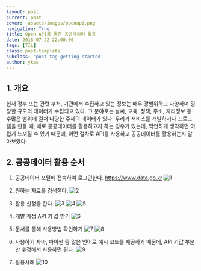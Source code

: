 ```yaml
---
layout: post
current: post
cover:  assets/images/openapi.png
navigation: True
title: Open API를 통한 공공데이터 활용
date: 2018-07-22 22:00:00
tags: [TIL]
class: post-template
subclass: 'post tag-getting-started'
author: ykss
---
```


## 1. 개요
현재 정부 또는 관련 부처, 기관에서 수집하고 있는 정보는 매우 광범위하고 다양하며 굉장한 규모의 데이터가 수집되고 있다. 그 분야로는 날씨, 교육, 정책, 주소, 지리정보 등 수많은 범위에 걸쳐 다양한 주제의 데이터가 있다. 우리가 서비스를 개발하거나 프로그램을 만들 때, 때로 공공데이터를 활용하고자 하는 경우가 있는데, 막연하게 생각하면 어렵게 느껴질 수 있기 때문에, 어떤 절차로 API를 사용하고 공공데이터를 활용하는지 알아보았다.

## 2. 공공데이터 활용 순서

1) 공공데이터 포털에 접속하여 로그인한다.
https://www.data.go.kr
![1](/assets/images/openapi1.png)

2) 원하는 자료를 검색한다.
![2](/assets/images/openapi2.png)

3) 활용 신청을 한다.
![3](/assets/images/openapi3.png)
![4](/assets/images/openapi4.png)
![5](/assets/images/openapi5.png)

4) 개발 계정 API 키 값 받기
![6](/assets/images/openapi6.png)

5) 문서를 통해 사용방법 확인하기
![7](/assets/images/openapi7.png)
![8](/assets/images/openapi8.png)

6) 사용하기
자바, 파이썬 등 많은 언어로 예시 코드를 제공하기 때문에, API 키값 부분만 수정해서 사용하면 된다.
![9](/assets/images/openapi9.png)

7) 활용사례
![10](/assets/images/openapi10.png)